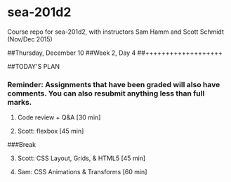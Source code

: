 # sea-201d2
Course repo for sea-201d2, with instructors Sam Hamm and Scott Schmidt (Nov/Dec 2015)


##Thursday, December 10
##Week 2, Day 4
##+++++++++++++++++++

##TODAY'S PLAN

### Reminder: Assignments that have been graded will also have comments. You can also resubmit anything less than full marks.

1. Code review + Q&A [30 min]

2. Scott: flexbox [45 min]

###Break

3. Scott: CSS Layout, Grids, & HTML5 [45 min]

4. Sam: CSS Animations & Transforms [60 min]
